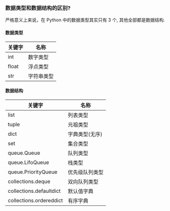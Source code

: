 ### 数据类型和数据结构的区别?  
严格意义上来说，在 Python 中的数据类型其实只有 3 个, 其他全部都是数据结构.

#### 数据类型

|关键字|名称|
|---|---|  
| int  |  数字类型 |
|float| 浮点类型 | 
|str|字符串类型|


#### 数据结构
|关键字|名称|
|---|---|  
|list|列表类型|
|tuple|元祖类型|
|dict|字典类型(无序)|
|set|集合类型|
|queue.Queue|队列类型|
|queue.LifoQueue|栈类型|
|queue.PriorityQueue|优先级队列类型|
|collections.deque|双向队列类型|
|collections.defaultdict|默认值字典|
|collections.ordereddict|有序字典|
